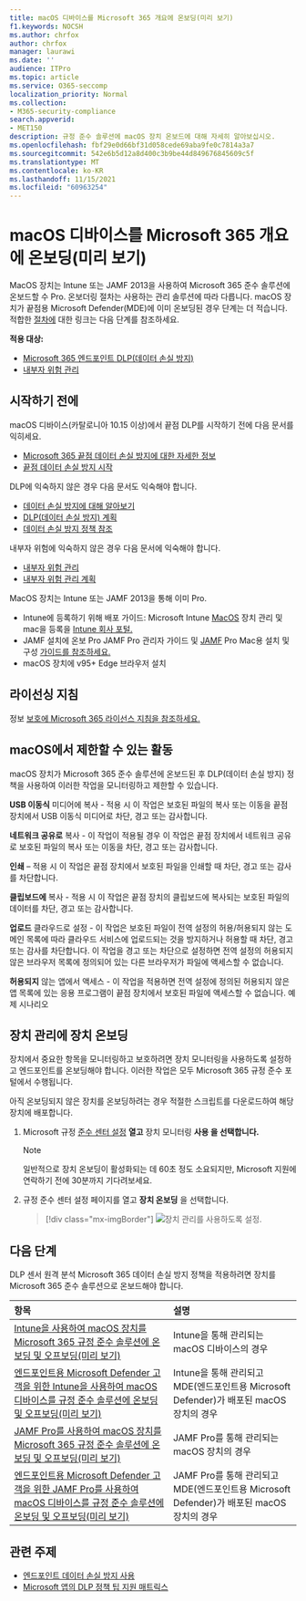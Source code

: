 ```yaml
---
title: macOS 디바이스를 Microsoft 365 개요에 온보딩(미리 보기)
f1.keywords: NOCSH
ms.author: chrfox
author: chrfox
manager: laurawi
ms.date: ''
audience: ITPro
ms.topic: article
ms.service: O365-seccomp
localization_priority: Normal
ms.collection:
- M365-security-compliance
search.appverid:
- MET150
description: 규정 준수 솔루션에 macOS 장치 온보드에 대해 자세히 알아보십시오.
ms.openlocfilehash: fbf29e0d66bf31d058cede69aba9fe0c7814a3a7
ms.sourcegitcommit: 542e6b5d12a8d400c3b9be44d849676845609c5f
ms.translationtype: MT
ms.contentlocale: ko-KR
ms.lasthandoff: 11/15/2021
ms.locfileid: "60963254"
---
```

# <a name="onboard-macos-devices-into-microsoft-365-overview-preview"></a>macOS 디바이스를 Microsoft 365 개요에 온보딩(미리 보기)

MacOS 장치는 Intune 또는 JAMF 2013을 사용하여 Microsoft 365 준수 솔루션에 온보드할 수 Pro. 온보더링 절차는 사용하는 관리 솔루션에 따라 다릅니다. macOS 장치가 끝점용 Microsoft Defender(MDE)에 이미 온보딩된 경우 단계는 더 적습니다. 적합한 [절차에](#next-steps) 대한 링크는 다음 단계를 참조하세요.

**적용 대상:**

- [Microsoft 365 엔드포인트 DLP(데이터 손실 방지)](./endpoint-dlp-learn-about.md)
- [내부자 위험 관리](insider-risk-management.md#learn-about-insider-risk-management-in-microsoft-365)

## <a name="before-you-begin"></a>시작하기 전에

macOS 디바이스(카탈로니아 10.15 이상)에서 끝점 DLP를 시작하기 전에 다음 문서를 익히세요.

- [Microsoft 365 끝점 데이터 손실 방지에 대한 자세한 정보](endpoint-dlp-learn-about.md#learn-about-microsoft-365-endpoint-data-loss-prevention)
- [끝점 데이터 손실 방지 시작](endpoint-dlp-getting-started.md#get-started-with-endpoint-data-loss-prevention)

DLP에 익숙하지 않은 경우 다음 문서도 익숙해야 합니다.

- [데이터 손실 방지에 대해 알아보기](dlp-learn-about-dlp.md#learn-about-data-loss-prevention)
- [DLP(데이터 손실 방지) 계획](dlp-overview-plan-for-dlp.md#plan-for-data-loss-prevention-dlp)
- [데이터 손실 방지 정책 참조](dlp-policy-reference.md#data-loss-prevention-policy-reference)

내부자 위험에 익숙하지 않은 경우 다음 문서에 익숙해야 합니다.

 - [내부자 위험 관리](insider-risk-management.md#learn-about-insider-risk-management-in-microsoft-365)
 - [내부자 위험 관리 계획](insider-risk-management-plan.md#plan-for-insider-risk-management)

MacOS 장치는 Intune 또는 JAMF 2013을 통해 이미 Pro.
 
- Intune에 등록하기 위해 배포 가이드: Microsoft Intune [MacOS](/mem/intune/fundamentals/deployment-guide-platform-macos) 장치 관리 및 mac을 등록을 [Intune 회사 포털.](/mem/intune/user-help/enroll-your-device-in-intune-macos-cp) 
- JAMF 설치에 온보 Pro JAMF Pro 관리자 가이드 및 [JAMF](https://www.jamf.com/resources/product-documentation/jamf-pro-administrators-guide/) Pro Mac용 설치 및 구성 [가이드를 참조하세요.](https://www.jamf.com/resources/product-documentation/jamf-pro-installation-guide-for-mac/)
- macOS 장치에 v95+ Edge 브라우저 설치 

## <a name="licensing-guidance"></a>라이선싱 지침

정보 [보호에 Microsoft 365 라이선스 지침을 참조하세요.](/office365/servicedescriptions/microsoft-365-service-descriptions/microsoft-365-tenantlevel-services-licensing-guidance/microsoft-365-security-compliance-licensing-guidance#information-protection-data-loss-prevention-for-exchange-online-sharepoint-online-and-onedrive-for-business)

## <a name="activities-that-can-be-restricted-on-macos"></a>macOS에서 제한할 수 있는 활동 

macOS 장치가 Microsoft 365 준수 솔루션에 온보드된 후 DLP(데이터 손실 방지) 정책을 사용하여 이러한 작업을 모니터링하고 제한할 수 있습니다.

**USB 이동식** 미디어에 복사 - 적용 시 이 작업은 보호된 파일의 복사 또는 이동을 끝점 장치에서 USB 이동식 미디어로 차단, 경고 또는 감사합니다. 

**네트워크 공유로** 복사 - 이 작업이 적용될 경우 이 작업은 끝점 장치에서 네트워크 공유로 보호된 파일의 복사 또는 이동을 차단, 경고 또는 감사합니다. 

**인쇄** – 적용 시 이 작업은 끝점 장치에서 보호된 파일을 인쇄할 때 차단, 경고 또는 감사를 차단합니다. 

**클립보드에** 복사 - 적용 시 이 작업은 끝점 장치의 클립보드에 복사되는 보호된 파일의 데이터를 차단, 경고 또는 감사합니다. 

**업로드** 클라우드로 설정 - 이 작업은 보호된 파일이 전역 설정의 허용/허용되지 않는 도메인 목록에 따라 클라우드 서비스에 업로드되는 것을 방지하거나 허용할 때 차단, 경고 또는 감사를 차단합니다. 이 작업을 경고 또는 차단으로 설정하면 전역 설정의 허용되지 않은 브라우저 목록에 정의되어 있는 다른 브라우저가 파일에 액세스할 수 없습니다. 

**허용되지** 않는 앱에서 액세스 - 이 작업을 적용하면 전역 설정에 정의된 허용되지 않은 앱 목록에 있는 응용 프로그램이 끝점 장치에서 보호된 파일에 액세스할 수 없습니다. 예제 시나리오 

## <a name="onboarding-devices-into-device-management"></a>장치 관리에 장치 온보딩

장치에서 중요한 항목을 모니터링하고 보호하려면 장치 모니터링을 사용하도록 설정하고 엔드포인트를 온보딩해야 합니다. 이러한 작업은 모두 Microsoft 365 규정 준수 포털에서 수행됩니다.

아직 온보딩되지 않은 장치를 온보딩하려는 경우 적절한 스크립트를 다운로드하여 해당 장치에 배포합니다. <!--Follow the [Onboarding devices procedure](endpoint-dlp-getting-started.md#onboarding-devices).-->

<!--If you already have devices onboarded into [Microsoft Defender for Endpoint](/windows/security/threat-protection/), they will already appear in the managed devices list.-->

1. Microsoft 규정 [준수 센터 설정](https://compliance.microsoft.com) **열고** 장치 모니터링 **사용 을 선택합니다.**

   > [!NOTE]
   > 일반적으로 장치 온보딩이 활성화되는 데 60초 정도 소요되지만, Microsoft 지원에 연락하기 전에 30분까지 기다려보세요.

2. 규정 준수 센터 설정 페이지를 열고 **장치 온보딩** 을 선택합니다.

   > [!div class="mx-imgBorder"]
   > ![장치 관리를 사용하도록 설정.](../media/endpoint-dlp-learn-about-1-enable-device-management.png)

## <a name="next-steps"></a>다음 단계

DLP 센서 원격 분석 Microsoft 365 데이터 손실 방지 정책을 적용하려면 장치를 Microsoft 365 준수 솔루션으로 온보드해야 합니다. 

항목 | 설명
:---|:---
|[Intune을 사용하여 macOS 장치를 Microsoft 365 규정 준수 솔루션에 온보딩 및 오프보딩(미리 보기)](device-onboarding-offboarding-macos-intune.md#onboard-and-offboard-macos-devices-into-microsoft-365-compliance-solutions-using-intune-preview)|Intune을 통해 관리되는 macOS 디바이스의 경우
|[엔드포인트용 Microsoft Defender 고객을 위한 Intune을 사용하여 macOS 디바이스를 규정 준수 솔루션에 온보딩 및 오프보딩(미리 보기)](device-onboarding-offboarding-macos-intune-mde.md#onboard-and-offboard-macos-devices-into-compliance-solutions-using-intune-for-microsoft-defender-for-endpoint-customers-preview) |Intune을 통해 관리되고 MDE(엔드포인트용 Microsoft Defender)가 배포된 macOS 장치의 경우
|[JAMF Pro를 사용하여 macOS 장치를 Microsoft 365 규정 준수 솔루션에 온보딩 및 오프보딩(미리 보기)](device-onboarding-offboarding-macos-jamfpro.md#onboard-and-offboard-macos-devices-into-microsoft-365-compliance-solutions-using-jamf-pro-preview) | JAMF Pro를 통해 관리되는 macOS 장치의 경우
|[엔드포인트용 Microsoft Defender 고객을 위한 JAMF Pro를 사용하여 macOS 디바이스를 규정 준수 솔루션에 온보딩 및 오프보딩(미리 보기)](device-onboarding-offboarding-macos-jamfpro-mde.md#onboard-and-offboard-macos-devices-into-compliance-solutions-using-jamf-pro-for-microsoft-defender-for-endpoint-customers-preview)|JAMF Pro를 통해 관리되고 MDE(엔드포인트용 Microsoft Defender)가 배포된 macOS 장치의 경우


## <a name="related-topics"></a>관련 주제

- [엔드포인트 데이터 손실 방지 사용](endpoint-dlp-using.md#using-endpoint-data-loss-prevention)
- [Microsoft 앱의 DLP 정책 팁 지원 매트릭스](dlp-policy-tips-reference.md#support-matrix-for-dlp-policy-tips-across-microsoft-apps)
